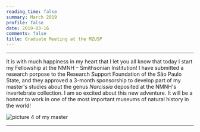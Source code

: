```yaml
--- 
reading_time: false
summary: March 2019
profile: false
date: 2019-03-16
comments: false
title: Graduate Meeting at the MZUSP
---
```


---
It is with much happiness in my heart that I let you all know that today I start my Fellowship at the NMNH – Smithsonian Institution! I have submitted a research porpose to the Research Support Foundation of the São Paulo State, and they approved a 3-month sponsorship to develop part of my master's studies about the genus _Narcissia_ deposited at the NMNH's invertebrate collection. I am so excited about this new adventure. It will be a honnor to work in one of the most important museums of natural history in the world! 

![picture 4 of my master](https://raw.githubusercontent.com/rosanafcunha/rosanafcunha/master/content/post/getting-started/3.jpg "mzusp")

---
